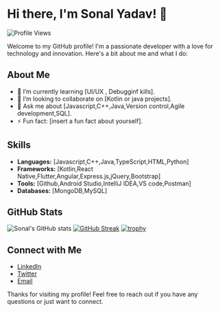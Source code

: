 # Hi there, I'm Sonal Yadav! 👋

![Profile Views](https://komarev.com/ghpvc/?username=sonalyadav1&color=blue)

Welcome to my GitHub profile! I'm a passionate developer with a love for technology and innovation. Here's a bit about me and what I do:

## About Me

- 🌱 I’m currently learning [UI/UX , Debugginf kills].
- 👯 I’m looking to collaborate on [Kotlin or java projects].
- 💬 Ask me about [Javascript,C++,Java,Version control,Agile development,SQL].
- ⚡ Fun fact: [insert a fun fact about yourself].

## Skills

- **Languages:** [Javascript,C++,Java,TypeScript,HTML,Python]
- **Frameworks:** [Kotlin,React Native,Flutter,Angular,Express.js,jQuery,Bootstrap]
- **Tools:** [Github,Android Studio,IntelliJ IDEA,VS code,Postman]
- **Databases:** [MongoDB,MySQL]

## GitHub Stats

![Sonal's GitHub stats](https://github-readme-stats.vercel.app/api?username=sonalyadav1&show_icons=true&theme=radical)
[![GitHub Streak](https://github-readme-streak-stats.herokuapp.com/?user=sonalyadav1&theme=radical)](https://git.io/streak-stats)
[![trophy](https://github-profile-trophy.vercel.app/?username=sonalyadav1&theme=onedark)](https://github.com/ryo-ma/github-profile-trophy)

## Connect with Me

- [LinkedIn](www.linkedin.com/in/sonal-yadav-193471238)
- [Twitter](https://x.com/SonalYa944317)
- [Email](sonal.y6390@gmail.com)


Thanks for visiting my profile! Feel free to reach out if you have any questions or just want to connect.

